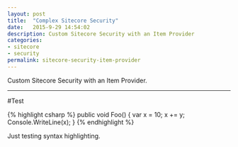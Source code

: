 ```yaml
---
layout: post
title:  "Complex Sitecore Security"
date:   2015-9-29 14:54:02
description: Custom Sitecore Security with an Item Provider
categories:
- sitecore
- security
permalink: sitecore-security-item-provider
---
```


Custom Sitecore Security with an Item Provider.

___


#Test

{% highlight csharp %}
public void Foo() 
{
	var x = 10;
	x += y;
	Console.WriteLine(x);
}
{% endhighlight %}

Just testing syntax highlighting.